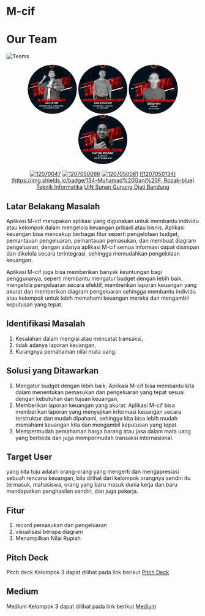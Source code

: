 # M-cif

# Our Team
![Teams](https://img.shields.io/badge/Our%20Team-Team%203-blue)
<div align='center'>

<img src="img/agus.png" width="128"/>
<img src="img/alwy.png" width="128"/>
<img src="img/mail.png" width="128"/>
<img src="img/gani.png" width="128"/>

<br>

[![12070047](https://img.shields.io/badge/047-Ihlam%20R.%20Agustin-blue)](https://github.com/iragustin) 
  [![1207050066](https://img.shields.io/badge/066-M.%20Alwy%20Solehudin-blue)](https://github.com/Alwyal) [![1207050061](https://img.shields.io/badge/061-Mail.%20Nurrohman-blue)](https://github.com/MailNrI) [![1207050134](https://img.shields.io/badge/134-Muhamad%20Gani%20F. Rozak-blue)](https://github.com/GaniFatur)
  <br> [Teknik Informatika](http://if.uinsgd.ac.id/) [UIN Sunan Gunung Djati Bandung](https://uinsgd.ac.id/) 

</div>

## Latar Belakang Masalah
Aplikasi M-cif merupakan aplikasi yang digunakan untuk membantu individu atau kelompok dalam mengelola keuangan pribadi atau bisnis. Aplikasi keuangan bisa mencakup berbagai fitur seperti pengelolaan budget, pemantauan pengeluaran, pemantauan pemasukan, dan membuat diagram pengeluaran, dengan adanya aplikasi M-cif semua informasi dapat disimpan dan dikelola secara terintegrasi, sehingga memudahkan pengelolaan keuangan.

Aplikasi M-cif juga bisa memberikan banyak keuntungan bagi penggunanya, seperti membantu mengatur budget dengan lebih baik, mengelola pengeluaran secara efektif, memberikan laporan keuangan yang akurat dan memberikan diagram pengeluaran sehingga membantu individu atau kelompok untuk lebih memahami keuangan mereka dan mengambil keputusan yang tepat.

## Identifikasi Masalah
1. Kesalahan dalam mengisi atau mencatat transaksi,
2. tidak adanya laporan keuangan,
3. Kurangnya pemahaman nilai mata uang.


## Solusi yang Ditawarkan 
1. Mengatur budget dengan lebih baik: Aplikasi M-cif bisa membantu kita dalam menentukan pemasukan dan pengeluaran yang tepat sesuai dengan kebutuhan dan tujuan keuangan,
2. Memberikan laporan keuangan yang akurat: Aplikasi M-cif bisa memberikan laporan yang menyajikan informasi keuangan secara terstruktur dan mudah dipahami, sehingga kita bisa lebih mudah memahami keuangan kita dan mengambil keputusan yang tepat.
3. Mempermudah pemahaman harga barang atau jasa dalam mata uang yang berbeda dan juga mempermudah transaksi internasional.
## Target User
yang kita tuju adalah orang-orang yang mengerti dan mengapresiasi sebuah rencana keuangan, bila dilihat dari kelompok orangnya sendiri itu termasuk, mahasiswa, orang yang baru masuk dunia kerja dan baru mendapatkan penghasilan sendiri, dan juga pekerja.

## Fitur
1. record pemasukan dan pengeluaran
2. visualisasi berupa diagram
3. Menampilkan Nilai Rupiah

## Pitch Deck
Pitch deck Kelompok 3 dapat dilihat pada link berikut [Pitch Deck](https://pitch.com/public/c4c6de3c-c0ca-42fa-be5f-0f1525303888/5b3e8e57-f18b-4cf8-aa45-919f3295d2d4)

## Medium
Medium Kelompok 3 dapat dilihat pada link berikut [Medium](https://medium.com/@1207050066/m-cif-application-dc9ae7efecf1)

